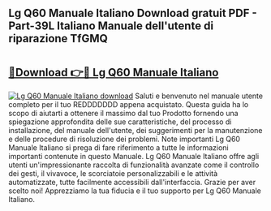 ## Lg Q60 Manuale Italiano Download gratuit PDF - Part-39L Italiano Manuale dell'utente di riparazione TfGMQ

# <h2><a href="http://dfftpi.blite.top/?on=Lg+Q60+Manuale+Italiano">🔗Download 👉🔴 Lg Q60 Manuale Italiano</a></h2>

[![Lg Q60 Manuale Italiano download](https://i.imgur.com/lujVjoI.png)](http://dfftpi.blite.top/?on=Lg+Q60+Manuale+Italiano)
Saluti e benvenuto nel manuale utente completo per il tuo REDDDDDDD appena acquistato. Questa guida ha lo scopo di aiutarti a ottenere il massimo dal tuo Prodotto fornendo una spiegazione approfondita delle sue caratteristiche, del processo di installazione, del manuale dell'utente, dei suggerimenti per la manutenzione e delle procedure di risoluzione dei problemi. Note importanti Lg Q60 Manuale Italiano si prega di fare riferimento a tutte le informazioni importanti contenute in questo Manuale. Lg Q60 Manuale Italiano offre agli utenti un'impressionante raccolta di funzionalità avanzate come il controllo dei gesti, il vivavoce, le scorciatoie personalizzabili e le attività automatizzate, tutte facilmente accessibili dall'interfaccia. Grazie per aver scelto noi! Apprezziamo la tua fiducia e il tuo supporto per Lg Q60 Manuale Italiano.
